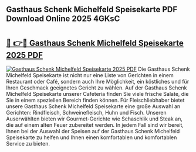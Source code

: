 ## Gasthaus Schenk Michelfeld Speisekarte PDF Download Online 2025 4GKsC

# <h2><a href="http://gcdrhr.nevu.top/?p=Gasthaus+Schenk+Michelfeld+Speisekarte">🔗 👉🔴 Gasthaus Schenk Michelfeld Speisekarte 2025 PDF</a></h2>

[![Gasthaus Schenk Michelfeld Speisekarte 2025 PDF](https://i.imgur.com/dBaPXMq.png)](http://gcdrhr.nevu.top/?p=Gasthaus+Schenk+Michelfeld+Speisekarte)
Die Gasthaus Schenk Michelfeld Speisekarte ist nicht nur eine Liste von Gerichten in einem Restaurant oder Café, sondern auch Ihre Möglichkeit, ein köstliches und für Ihren Geschmack geeignetes Gericht zu wählen. Auf der Gasthaus Schenk Michelfeld Speisekarte unserer Cafeteria finden Sie viele frische Salate, die Sie in einem speziellen Bereich finden können. Für Fleischliebhaber bietet unsere Gasthaus Schenk Michelfeld Speisekarte eine große Auswahl an Gerichten: Rindfleisch, Schweinefleisch, Huhn und Fisch. Unseren Auserwählten bieten wir Gourmet-Gerichte wie Schaschlik und Steak an, die auf einem alten Feuer zubereitet werden. In jedem Fall sind wir bereit, Ihnen bei der Auswahl der Speisen auf der Gasthaus Schenk Michelfeld Speisekarte zu helfen und Ihnen einen komfortablen und komfortablen Service zu bieten.
